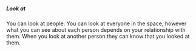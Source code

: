 ##### Look at

You can look at people. You can look at everyone in the space, however what you can see about each person depends on your relationship with them. When you look at another person they can know that you looked at them.